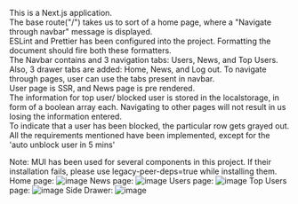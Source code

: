 This is a Next.js application.   
The base route("/") takes us to sort of a home page, where a "Navigate through navbar" message is displayed.  
ESLint and Prettier has been configured into the project. Formatting the document should fire both these formatters.  
The Navbar contains and 3 navigation tabs: Users, News, and Top Users. Also, 3 drawer tabs are added: Home, News, and Log out. To navigate through pages, user can use the tabs present in navbar.  
User page is SSR, and News page is pre rendered.  
The information for top user/ blocked user is stored in the localstorage, in form of a boolean array each. Navigating to other pages will not result in us losing the information entered.  
To indicate that a user has been blocked, the particular row gets grayed out.  
All the requirements mentioned have been implemented, except for the 'auto unblock user in 5 mins'  

Note: MUI has been used for several components in this project. If their installation fails, please use legacy-peer-deps=true while installing them.  
Home page: ![image](https://user-images.githubusercontent.com/25510468/186141199-29d7d1cc-eb0d-4b99-9d4c-808328f0d648.png)
News page: ![image](https://user-images.githubusercontent.com/25510468/186141337-91cbf956-2a33-427d-b415-991db76563bc.png)
Users page: ![image](https://user-images.githubusercontent.com/25510468/186141467-3484cec8-ce98-41d6-ae01-7c12a038c18a.png)
Top Users page: ![image](https://user-images.githubusercontent.com/25510468/186141563-2c5fd738-f14e-40e1-b4e7-ea6beff51194.png)
Side Drawer: ![image](https://user-images.githubusercontent.com/25510468/186141825-d140ff15-0458-4e4c-a769-4ffd6caf7cbd.png)
